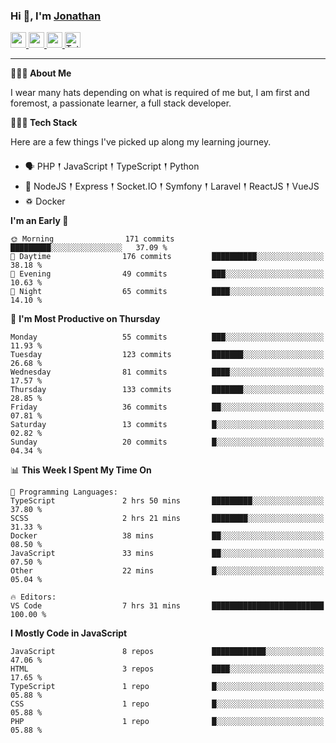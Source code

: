 ### Hi 👋, I'm [Jonathan](https://jonathan-d.ch) 

<p>
  <a href="https://www.twitter.com/redkill2108">
    <img src="https://img.shields.io/badge/twitter-%231DA1F2.svg?&style=for-the-badge&logo=twitter&logoColor=white" height=25>
  </a>
  <a href="https://www.linkedin.com/in/jdebetaz">
    <img src="https://img.shields.io/badge/linkedin-%230077B5.svg?&style=for-the-badge&logo=linkedin&logoColor=white" height=25>
  </a>
  <a href="https://www.instagram.com/jdebetaz/">
    <img src="https://img.shields.io/badge/instagram-%23E4405F.svg?&style=for-the-badge&logo=instagram&logoColor=white" height=25>
  </a>
  <a href="https://wakatime.com/@5c95ead1-71ee-4ecc-9a32-6c2b293dd432">
    <img src="https://wakatime.com/badge/user/5c95ead1-71ee-4ecc-9a32-6c2b293dd432.svg?style=for-the-badge" height=25 alt="Total time coded since Aug 23 2019" />
  </a>
</p>

-------

**🙋🏻‍♂️ About Me** 

<p>I wear many hats depending on what is required of me but, I am first and foremost, a passionate learner, a full stack developer.</p>

**👨🏻‍💻 Tech Stack** 

<p>Here are a few things I've picked up along my learning journey.</p>

- 🗣 PHP 𒑰 JavaScript 𒑰 TypeScript 𒑰 Python
- 🎒 NodeJS 𒑰 Express 𒑰 Socket.IO 𒑰 Symfony 𒑰 Laravel 𒑰 ReactJS 𒑰 VueJS
- ♽ Docker

<!--START_SECTION:waka-->
**I'm an Early 🐤** 

```text
🌞 Morning                171 commits         █████████░░░░░░░░░░░░░░░░   37.09 % 
🌆 Daytime                176 commits         ██████████░░░░░░░░░░░░░░░   38.18 % 
🌃 Evening                49 commits          ███░░░░░░░░░░░░░░░░░░░░░░   10.63 % 
🌙 Night                  65 commits          ████░░░░░░░░░░░░░░░░░░░░░   14.10 % 
```
📅 **I'm Most Productive on Thursday** 

```text
Monday                   55 commits          ███░░░░░░░░░░░░░░░░░░░░░░   11.93 % 
Tuesday                  123 commits         ███████░░░░░░░░░░░░░░░░░░   26.68 % 
Wednesday                81 commits          ████░░░░░░░░░░░░░░░░░░░░░   17.57 % 
Thursday                 133 commits         ███████░░░░░░░░░░░░░░░░░░   28.85 % 
Friday                   36 commits          ██░░░░░░░░░░░░░░░░░░░░░░░   07.81 % 
Saturday                 13 commits          █░░░░░░░░░░░░░░░░░░░░░░░░   02.82 % 
Sunday                   20 commits          █░░░░░░░░░░░░░░░░░░░░░░░░   04.34 % 
```


📊 **This Week I Spent My Time On** 

```text
💬 Programming Languages: 
TypeScript               2 hrs 50 mins       █████████░░░░░░░░░░░░░░░░   37.80 % 
SCSS                     2 hrs 21 mins       ████████░░░░░░░░░░░░░░░░░   31.33 % 
Docker                   38 mins             ██░░░░░░░░░░░░░░░░░░░░░░░   08.50 % 
JavaScript               33 mins             ██░░░░░░░░░░░░░░░░░░░░░░░   07.50 % 
Other                    22 mins             █░░░░░░░░░░░░░░░░░░░░░░░░   05.04 % 

🔥 Editors: 
VS Code                  7 hrs 31 mins       █████████████████████████   100.00 % 
```

**I Mostly Code in JavaScript** 

```text
JavaScript               8 repos             ████████████░░░░░░░░░░░░░   47.06 % 
HTML                     3 repos             ████░░░░░░░░░░░░░░░░░░░░░   17.65 % 
TypeScript               1 repo              █░░░░░░░░░░░░░░░░░░░░░░░░   05.88 % 
CSS                      1 repo              █░░░░░░░░░░░░░░░░░░░░░░░░   05.88 % 
PHP                      1 repo              █░░░░░░░░░░░░░░░░░░░░░░░░   05.88 % 
```




<!--END_SECTION:waka-->
